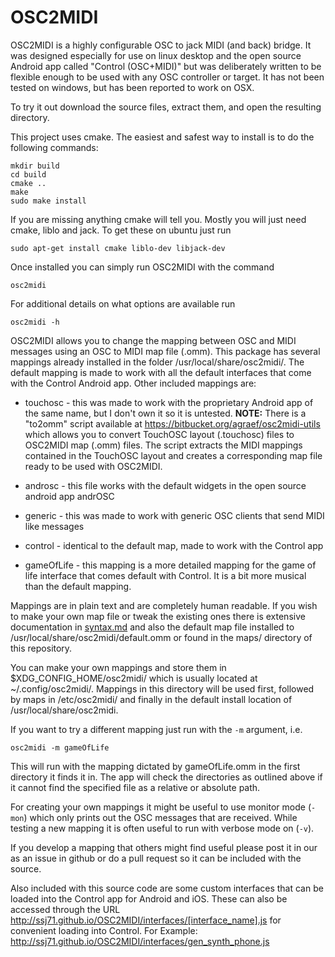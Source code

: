 OSC2MIDI
========

OSC2MIDI is a highly configurable OSC to jack MIDI (and back) bridge. It was designed especially for use on linux desktop 
and the open source Android app
called "Control (OSC+MIDI)" but was deliberately written to be flexible enough
to be used with any OSC controller or target. It has not been tested on windows, but has been reported to work on OSX.

To try it out download the source files, extract them, and open the resulting
directory.

This project uses cmake. The easiest and safest way to install is to do the
following commands:

    mkdir build
    cd build
    cmake ..
    make
    sudo make install

If you are missing anything cmake will tell you. Mostly you will just need
cmake, liblo and jack. To get these on ubuntu just run

    sudo apt-get install cmake liblo-dev libjack-dev

Once installed you can simply run OSC2MIDI with the command

    osc2midi

For additional details on what options are available run

    osc2midi -h


OSC2MIDI allows you to change the mapping between OSC and MIDI messages using
an OSC to MIDI map file (.omm). This package has several mappings already
installed in the folder /usr/local/share/osc2midi/. The default mapping is
made to work with all the default interfaces that come with the Control
Android app. Other included mappings are:

* touchosc - this was made to work with the proprietary Android app of the
  same name, but I don't own it so it is untested. **NOTE:** There is a
  "to2omm" script available at <https://bitbucket.org/agraef/osc2midi-utils>
  which allows you to convert TouchOSC layout (.touchosc) files to OSC2MIDI
  map (.omm) files. The script extracts the MIDI mappings contained in the
  TouchOSC layout and creates a corresponding map file ready to be used with
  OSC2MIDI.

* androsc - this file works with the default widgets in the open source
  android app andrOSC

* generic - this was made to work with generic OSC clients that send MIDI like
  messages

* control - identical to the default map, made to work with the Control app

* gameOfLife - this mapping is a more detailed mapping for the game of life
  interface that comes default with Control. It is a bit more musical than the
  default mapping.

Mappings are in plain text and are completely human readable. If you wish to
make your own map file or tweak the existing ones there is extensive
documentation in [syntax.md](syntax.md) and also the default map file installed to 
/usr/local/share/osc2midi/default.omm or found in the maps/ directory of
this repository.

You can make your own mappings and store them in $XDG_CONFIG_HOME/osc2midi/
which is usually located at ~/.config/osc2midi/. Mappings in this directory
will be used first, followed by maps in /etc/osc2midi/ and finally in the
default install location of /usr/local/share/osc2midi.

If you want to try a different mapping just run with the `-m` argument, i.e.

    osc2midi -m gameOfLife

This will run with the mapping dictated by gameOfLife.omm in the first
directory it finds it in. The app will check the directories as outlined above 
if it cannot find the specified file as a relative or absolute path.

For creating your own mappings it might be useful to use monitor mode (`-mon`)
which only prints out the OSC messages that are received. While testing a new
mapping it is often useful to run with verbose mode on (`-v`).

If you develop a mapping that others might find useful please post it in our
as an issue in github or do a pull request so it can be included with the source.

Also included with this source code are some custom interfaces that can be
loaded into the Control app for Android and iOS. These can also be accessed
through the URL http://ssj71.github.io/OSC2MIDI/interfaces/[interface_name].js
for convenient loading into Control. For Example: 
http://ssj71.github.io/OSC2MIDI/interfaces/gen_synth_phone.js
